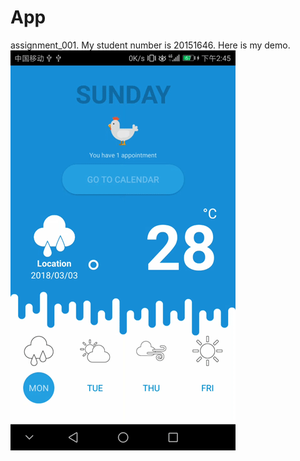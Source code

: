 # App
assignment_001.
My student number is 20151646.
Here is my demo.
![Weather application - Design](img-folder/demo.gif)
